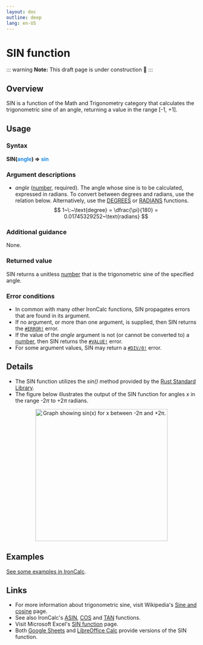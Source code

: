 ```yaml
---
layout: doc
outline: deep
lang: en-US
---
```

# SIN function
::: warning
**Note:** This draft page is under construction 🚧
:::
## Overview
SIN is a function of the Math and Trigonometry category that calculates the trigonometric sine of an angle, returning a value in the range [-1, +1].
## Usage
### Syntax
**SIN(<span title="Number" style="color:#1E88E5">angle</span>) => <span title="Number" style="color:#1E88E5">sin</span>**
### Argument descriptions
* *angle* ([number](/features/value-types#numbers), required). The angle whose sine is to be calculated, expressed in radians. To convert between degrees and radians, use the relation below. Alternatively, use the [DEGREES](/functions/math_and_trigonometry/degrees) or [RADIANS](/functions/math_and_trigonometry/radians) functions.
$$
1~\:~\text{degree} = \dfrac{\pi}{180} = 0.01745329252~\text{radians}
$$

### Additional guidance
None.
### Returned value
SIN returns a unitless [number](/features/value-types#numbers) that is the trigonometric sine of the specified angle.
### Error conditions
* In common with many other IronCalc functions, SIN propagates errors that are found in its argument.
* If no argument, or more than one argument, is supplied, then SIN returns the [`#ERROR!`](/features/error-types.md#error) error.
* If the value of the *angle* argument is not (or cannot be converted to) a [number](/features/value-types#numbers), then SIN returns the [`#VALUE!`](/features/error-types.md#value) error.
* For some argument values, SIN may return a [`#DIV/0!`](/features/error-types.md#div-0) error.
<!--@include: ../markdown-snippets/error-type-details.txt-->
## Details
* The SIN function utilizes the *sin()* method provided by the [Rust Standard Library](https://doc.rust-lang.org/std/).
* The figure below illustrates the output of the SIN function for angles $x$ in the range -2$\pi$ to +2$\pi$ radians.
<center><img src="/functions/images/sine-curve.png" width="350" alt="Graph showing sin(x) for x between -2π and +2π."></center>

## Examples
[See some examples in IronCalc](https://app.ironcalc.com/?example=sin).

## Links
* For more information about trigonometric sine, visit Wikipedia's [Sine and cosine](https://en.wikipedia.org/wiki/Sine_and_cosine) page.
* See also IronCalc's [ASIN](/functions/math_and_trigonometry/asin), [COS](/functions/math_and_trigonometry/cos) and [TAN](/functions/math_and_trigonometry/tan) functions.
* Visit Microsoft Excel's [SIN function](https://support.microsoft.com/en-gb/office/sin-function-cf0e3432-8b9e-483c-bc55-a76651c95602) page.
* Both [Google Sheets](https://support.google.com/docs/answer/3093447) and [LibreOffice Calc](https://wiki.documentfoundation.org/Documentation/Calc_Functions/SIN) provide versions of the SIN function.